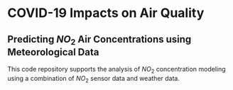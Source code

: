 # COVID-19 Impacts on Air Quality
## Predicting $NO_2$ Air Concentrations using Meteorological Data

This code repository supports the analysis of $NO_2$ concentration modeling using a combination of $NO_2$ sensor data and weather data. 
